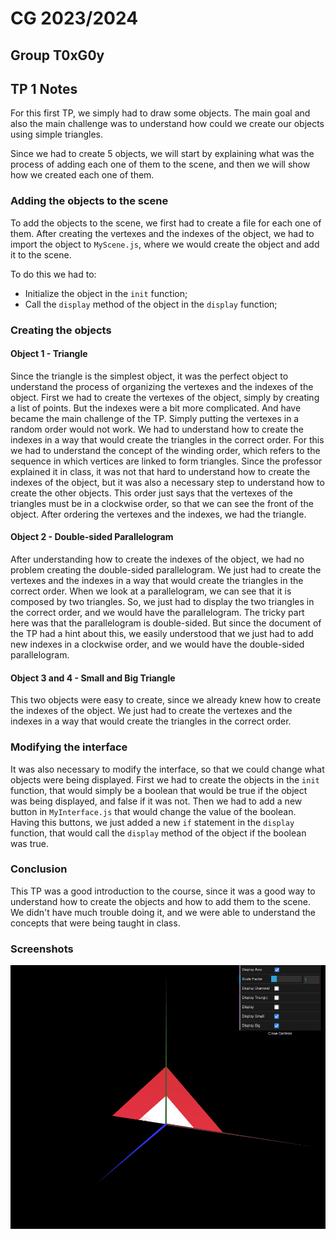 # CG 2023/2024

## Group T0xG0y

## TP 1 Notes

For this first TP, we simply had to draw some objects. The main goal and also the main challenge was to understand how could we create our objects using simple triangles. 

Since we had to create 5 objects, we will start by explaining what was the process of adding each one of them to the scene, and then we will show how we created each one of them.

### Adding the objects to the scene

To add the objects to the scene, we first had to create a file for each one of them. After creating the vertexes and the indexes of the object, we had to import the object to `MyScene.js`, where we would create the object and add it to the scene.

To do this we had to: 
- Initialize the object in the  `init` function;
- Call the `display` method of the object in the `display` function;

### Creating the objects

#### Object 1 - Triangle

Since the triangle is the simplest object, it was the perfect object to understand the process of organizing the vertexes and the indexes of the object. 
First we had to create the vertexes of the object, simply by creating a list of points.
But the indexes were a bit more complicated. And have became the main challenge of the TP. Simply putting the vertexes in a random order would not work. We had to understand how to create the indexes in a way that would create the triangles in the correct order. For this we had to understand the concept of the winding order, which refers to the sequence in which vertices are linked to form triangles. Since the professor explained it in class, it was not that hard to understand how to create the indexes of the object, but it was also a necessary step to understand how to create the other objects. This order just says that the vertexes of the triangles must be in a clockwise order, so that we can see the front of the object.
After ordering the vertexes and the indexes, we had the triangle.

#### Object 2 - Double-sided Parallelogram

After understanding how to create the indexes of the object, we had no problem creating the double-sided parallelogram. We just had to create the vertexes and the indexes in a way that would create the triangles in the correct order.
When we look at a parallelogram, we can see that it is composed by two triangles. So, we just had to display the two triangles in the correct order, and we would have the parallelogram. 
The tricky part here was that the parallelogram is double-sided. But since the document of the TP had a hint about this, we easily understood that we just had to add new indexes in a clockwise order, and we would have the double-sided parallelogram. 

#### Object 3 and 4 - Small and Big Triangle

This two objects were easy to create, since we already knew how to create the indexes of the object. We just had to create the vertexes and the indexes in a way that would create the triangles in the correct order.

### Modifying the interface

It was also necessary to modify the interface, so that we could change what objects were being displayed. First we had to create the objects in the `init` function, that would simply be a boolean that would be true if the object was being displayed, and false if it was not. Then we had to add a new button in `MyInterface.js` that would change the value of the boolean. 
Having this buttons, we just added a new `if` statement in the `display` function, that would call the `display` method of the object if the boolean was true.

### Conclusion

This TP was a good introduction to the course, since it was a good way to understand how to create the objects and how to add them to the scene. We didn't have much trouble doing it, and we were able to understand the concepts that were being taught in class.

### Screenshots

![Both Triangles](./screenshots/CG-t07g3-tp1-1.png)